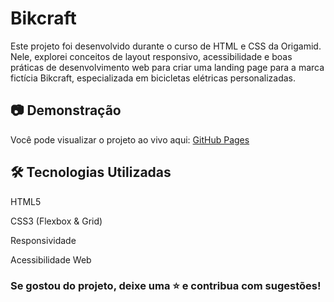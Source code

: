 # Bikcraft

Este projeto foi desenvolvido durante o curso de HTML e CSS da Origamid. Nele, explorei conceitos de layout responsivo, acessibilidade e boas práticas de desenvolvimento web para criar uma landing page para a marca fictícia Bikcraft, especializada em bicicletas elétricas personalizadas.

## 📷 Demonstração

Você pode visualizar o projeto ao vivo aqui: [GitHub Pages](https://gandralice.github.io/bikcraft)


## 🛠 Tecnologias Utilizadas

HTML5

CSS3 (Flexbox & Grid)

Responsividade

Acessibilidade Web

### Se gostou do projeto, deixe uma ⭐ e contribua com sugestões!
